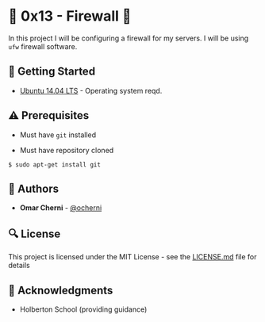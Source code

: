 # :shell: 0x13 - Firewall :shell:

In this project I will be configuring a firewall for my servers. I will be using `ufw` firewall software.

## :running: Getting Started

* [Ubuntu 14.04 LTS](http://releases.ubuntu.com/14.04/) - Operating system reqd.

## :warning: Prerequisites

* Must have `git` installed

* Must have repository cloned


```
$ sudo apt-get install git
```

## :blue_book: Authors
* **Omar Cherni** - [@ocherni](https://github.com/ocherni)

## :mag: License

This project is licensed under the MIT License - see the [LICENSE.md](https://github.com/ocherni/holberton-system_engineering-devops/blob/main/LICENSE.md) file for details



## :mega: Acknowledgments

* Holberton School (providing guidance)
